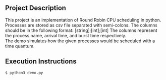 ## Project Description

This project is an implementation of Round Robin CPU scheduling in python.  
Processes are stored as csv file separated with semi-colons. The columns should be in the following format:
[string];[int];[int] The columns represent the process name, arrival time, and burst time respectively.  
The demo simulates how the given processes would be scheduled with a time quantum.

## Execution Instructions
``` sh
$ python3 demo.py
```
